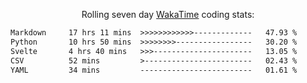 <p align="center">Rolling seven day <a href='https://wakatime.com/'> WakaTime</a> coding stats:</p>
<!--START_SECTION:waka-->

```txt
Markdown     17 hrs 11 mins  >>>>>>>>>>>>-------------   47.93 %
Python       10 hrs 50 mins  >>>>>>>>-----------------   30.20 %
Svelte       4 hrs 40 mins   >>>----------------------   13.05 %
CSV          52 mins         >------------------------   02.43 %
YAML         34 mins         -------------------------   01.61 %
```

<!--END_SECTION:waka-->

